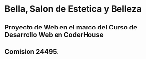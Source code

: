# Bella, Salon de Estetica y Belleza
## Proyecto de Web en el marco del Curso de Desarrollo Web en CoderHouse
## Comision 24495. 
